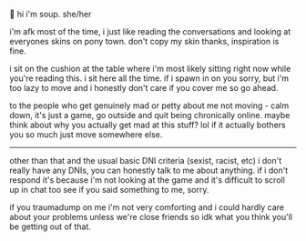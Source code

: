 🌼 hi i'm soup.
 she/her	

 i'm afk most of the time, i just like reading the conversations and looking at everyones skins on pony town. don't copy my skin thanks, inspiration is fine.

 i sit on the cushion at the table where i'm most likely sitting right now while you're reading this. i sit here all the time. if i spawn in on you sorry, but i'm too lazy to move and i honestly don't care if you cover me so go ahead.

to the people who get genuinely mad or petty about me not moving - calm down, it's just a game, go outside and quit being chronically online. maybe think about why you actually get mad at this stuff? lol if it actually bothers you so much just move somewhere else.

----
other than that and the usual basic DNI criteria (sexist, racist, etc) i don't really have any DNIs, you can honestly talk to me about anything. if i don't respond it's because i'm not looking at the game and it's difficult to scroll up in chat too see if you said something to me, sorry.

if you traumadump on me i'm not very comforting and i could hardly care about your problems unless we're close friends so idk what you think you'll be getting out of that. 
